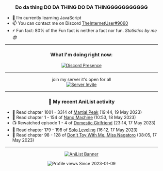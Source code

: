 <div align="center">

### Do da thing DO DA THING DO DA THINGGGGGGGGGGG
</div>

- 🌱 I’m currently learning JavaScript
- 📫 You can contact me on Discord [TheInternetUser#9060](https://discord.com/users/534117072796385300)
- ⚡ Fun fact: 80% of the Fun fact is neither a fact nor fun. _Statistics by me 😎_
<hr>

<div align="center">

### What I'm doing right now:
[![Discord Presence](https://lanyard.cnrad.dev/api/534117072796385300)](https://discord.com/users/534117072796385300)
<hr>

join my server it's open for all <br>
[![Server Invite](https://invidget.switchblade.xyz/bfYgVHxrSs)](https://discord.gg/bfYgVHxrSs)

<hr>
  
### 🌸 My recent AniList activity

</div>

<!-- ANILIST_ACTIVITY:start -->

-   📖 Read chapter 1001 - 3314 of [Martial Peak](https://anilist.co/manga/104494) (19:44, 19 May 2023)
-   📖 Read chapter 1 - 154 of [Nano Machine](https://anilist.co/manga/120980) (10:53, 18 May 2023)
-   📺 Rewatched episode 1 - 4 of [Domestic Girlfriend](https://anilist.co/anime/103139) (23:14, 17 May 2023)
-   📖 Read chapter 179 - 198 of [Solo Leveling](https://anilist.co/manga/105398) (16:12, 17 May 2023)
-   📖 Read chapter 98 - 128 of [Don't Toy With Me, Miss Nagatoro](https://anilist.co/manga/100664) (08:05, 17 May 2023)

<!-- ANILIST_ACTIVITY:end -->
<hr>

<div align="center">

[![AniList Banner](https://img.anili.st/User/929966)](https://anilist.co/user/TheInternetUser)

![Profile views](https://gpvc.arturio.dev/TheInternetUse7) Since 2023-01-09

</div>
